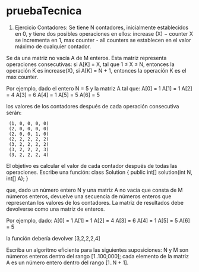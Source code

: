 # pruebaTecnica
1. Ejercicio Contadores:
Se tiene N contadores, inicialmente establecidos en 0, y tiene dos posibles operaciones en ellos:
    increase (X) − counter X se incrementa en 1,
    max counter - all counters  se establecen en el valor máximo de cualquier contador.

Se da una matriz no vacía A de M enteros. Esta matriz representa operaciones consecutivas:
    si A[K] = X, tal que 1 ≤ X ≤ N, entonces la operación K es increase(X),
    si A[K] = N + 1, entonces la operación K es el max counter.

Por ejemplo, dado el entero N = 5 y la matriz A tal que:
     A[0] = 1
     A[1] = 1
     A[2] = 4
     A[3] = 6
     A[4] = 1
     A[5] = 5
     A[6] = 5

los valores de los contadores después de cada operación consecutiva serán:

     (1, 0, 0, 0, 0)
     (2, 0, 0, 0, 0)
     (2, 0, 0, 1, 0)
     (2, 2, 2, 2, 2)
     (3, 2, 2, 2, 2)
     (3, 2, 2, 2, 3)
     (3, 2, 2, 2, 4)

El objetivo es calcular el valor de cada contador después de todas las operaciones. Escribe una función:
class Solution { public int[] solution(int N, int[] A); }

que, dado un número entero N y una matriz A no vacía que consta de M números enteros, devuelve una secuencia de números enteros que representan los valores de los contadores. La matriz de resultados debe devolverse como una matriz de enteros.

Por ejemplo, dado:
     A[0] = 1
     A[1] = 1
     A[2] = 4
     A[3] = 6
     A[4] = 1
     A[5] = 5
     A[6] = 5

la función debería devolver [3,2,2,2,4]

Escriba un algoritmo eficiente para las siguientes suposiciones:
    N y M son números enteros dentro del rango [1..100,000];
    cada elemento de la matriz A es un número entero dentro del rango [1..N + 1].
